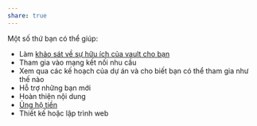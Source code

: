 ```yaml
---
share: true
---
```

Một số thứ bạn có thể giúp:
- Làm [khảo sát về sự hữu ích của vault cho bạn](https://quảcầu.cc/khao-sat-nguoi-dung-vault-nhap-mon-obsidian/?utm_source=Vault+%C2%BB+Nh%E1%BA%ADp+m%C3%B4n+Obsidian+%C2%BB+Trang+ch%E1%BB%A7&utm_medium=Giai+%C4%91o%E1%BA%A1n+2)
- Tham gia vào mạng kết nối nhu cầu
- Xem qua các kế hoạch của dự án và cho biết bạn có thể tham gia như thế nào
- Hỗ trợ những bạn mới
- Hoàn thiện nội dung
- [Ủng hộ tiền](https://opencollective.com/nhom-tu-hoc/donate)
- Thiết kế hoặc lập trình web 
